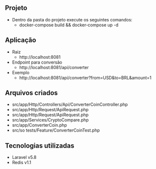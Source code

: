 ## Projeto
- Dentro da pasta do projeto execute os seguintes comandos:
  - docker-compose build && docker-compose up -d

## Aplicação

- Raiz
  - http://localhost:8081
- Endpoint para conversão
  - http://localhost:8081/api/converter
- Exemplo
  - http://localhost:8081/api/converter?from=USD&to=BRL&amount=1

## Arquivos criados
- src/app/Http/Controllers/Api/ConverterCoinController.php
- src/app/Http/Request/ApiRequest.php
- src/app/Http/Request/ApiRequest.php
- src/app/Services/CryptoCompare.php
- src/app/ConverterCoin.php
- src/so tests/Feature/ConverterCoinTest.php


## Tecnologias utilizadas
- Laravel v5.8
- Redis v1.1

